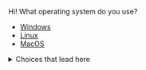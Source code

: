 

Hi! What operating system do you use?



- [Windows](start2_a.md)
- [Linux](start2_b.md)
- [MacOS](start2_c.md)
 
 
<details>
<summary>Choices that lead here</summary>


- Operating System: [Windows](index_a.md) [Linux](index_b.md) [MacOS](index_c.md)
</details>
